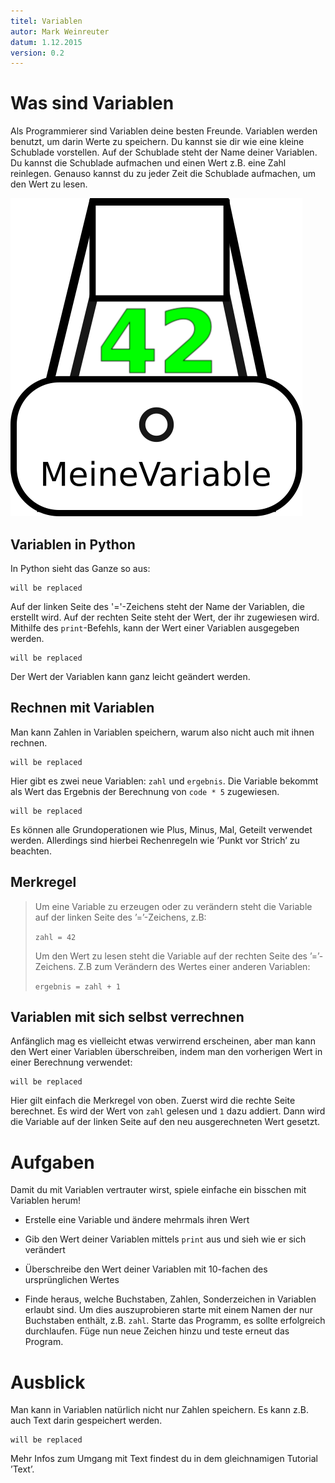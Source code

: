 ```yaml
---
titel: Variablen
autor: Mark Weinreuter
datum: 1.12.2015
version: 0.2
---
```



Was sind Variablen
==================

Als Programmierer sind Variablen deine besten Freunde. Variablen werden
benutzt, um darin Werte zu speichern. Du kannst sie dir wie eine kleine
Schublade vorstellen. Auf der Schublade steht der Name deiner Variablen.
Du kannst die Schublade aufmachen und einen Wert z.B. eine Zahl
reinlegen. Genauso kannst du zu jeder Zeit die Schublade aufmachen, um
den Wert zu lesen.

![Variablen als Schubladen](schublade.png)

Variablen in Python
-------------------

In Python sieht das Ganze so aus:

``` {.python firstline=1 lastline=4 include=../../../Beispiele/variablen.py}
will be replaced
```

Auf der linken Seite des '='-Zeichens steht der Name der Variablen, die erstellt wird.
Auf der rechten Seite steht der Wert, der ihr zugewiesen wird. Mithilfe
des `print`-Befehls, kann der Wert einer Variablen ausgegeben werden.

``` {.python firstline=7 lastline=8 include=../../../Beispiele/variablen.py}
will be replaced
```

Der Wert der Variablen kann ganz leicht geändert werden.


Rechnen mit Variablen
---------------------

Man kann Zahlen in Variablen speichern, warum also nicht auch mit ihnen
rechnen.

``` {.python firstline=11 lastline=15 include=../../../Beispiele/variablen.py}
will be replaced
```

Hier gibt es zwei neue Variablen: `zahl` und `ergebnis`. Die Variable bekommt als Wert
das Ergebnis der Berechnung von `code * 5` zugewiesen.

``` {.python firstline=16 lastline=21 include=../../../Beispiele/variablen.py}
will be replaced
```

Es können alle Grundoperationen wie Plus, Minus, Mal, Geteilt verwendet
werden. Allerdings sind hierbei Rechenregeln wie ’Punkt vor Strich’ zu
beachten.


Merkregel
---------

> Um eine Variable zu erzeugen oder zu verändern steht die Variable auf der linken
> Seite des ’=’-Zeichens, z.B:
>
> `zahl = 42`
>
>Um den Wert zu lesen steht die Variable auf der rechten Seite des
’=’-Zeichens. Z.B zum Verändern des Wertes einer anderen Variablen:
>
> `ergebnis = zahl + 1`
>


Variablen mit sich selbst verrechnen
------------------------------------

Anfänglich mag es vielleicht etwas verwirrend erscheinen, aber man kann
den Wert einer Variablen überschreiben, indem man den vorherigen Wert in
einer Berechnung verwendet:

``` {.python firstline=23 lastline=26 include=../../../Beispiele/variablen.py}
will be replaced
```

Hier gilt einfach die Merkregel von oben. Zuerst wird die rechte Seite
berechnet. Es wird der Wert von `zahl` gelesen und `1` dazu addiert. Dann wird die Variable auf 
der linken Seite auf den neu ausgerechneten Wert gesetzt.


Aufgaben
========

Damit du mit Variablen vertrauter wirst, spiele einfache ein bisschen mit Variablen herum!

-   Erstelle eine Variable und ändere mehrmals ihren Wert

-   Gib den Wert deiner Variablen mittels `print` aus und sieh wie er sich verändert

-   Überschreibe den Wert deiner Variablen mit 10-fachen des
    ursprünglichen Wertes

-   Finde heraus, welche Buchstaben, Zahlen, Sonderzeichen in Variablen
    erlaubt sind. Um dies auszuprobieren starte mit einem Namen der nur
    Buchstaben enthält, z.B. `zahl`. Starte das Programm, es sollte
    erfolgreich durchlaufen. Füge nun neue Zeichen hinzu und teste
    erneut das Program.


Ausblick
========

Man kann in Variablen natürlich nicht nur Zahlen speichern. Es kann z.B.
auch Text darin gespeichert werden.

``` {.python firstline=28 lastline=31 include=../../../Beispiele/variablen.py}
will be replaced
```

Mehr Infos zum Umgang mit Text
findest du in dem gleichnamigen Tutorial ’Text’.
